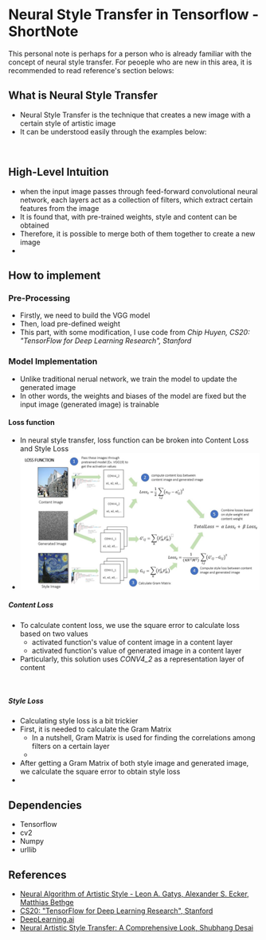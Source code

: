 # Neural Style Transfer in Tensorflow - ShortNote

This personal note is perhaps for a person who is already familiar with the concept of neural style transfer.
For peoeple who are new in this area, it is recommended to read reference's section belows:

## What is Neural Style Transfer
- Neural Style Transfer is the technique that creates a new image with a certain style of artistic image
- It can be understood easily through the examples below:
<image>
  
## High-Level Intuition
- when the input image passes through feed-forward convolutional neural network, each layers act as a collection of filters, which extract certain features from the image
- It is found that, with pre-trained weights, style and content can be obtained
- Therefore, it is possible to merge both of them together to create a new image 
- <image>

## How to implement

### Pre-Processing
- Firstly, we need to build the VGG model
- Then, load pre-defined weight
- This part, with some modification, I use code from *Chip Huyen, CS20: "TensorFlow for Deep Learning Research", Stanford*

### Model Implementation
- Unlike traditional nerual network, we train the model to update the generated image
- In other words, the weights and biases of the model are fixed but the input image (generated image) is trainable

#### Loss function
- In neural style transfer, loss function can be broken into Content Loss and Style Loss
- ![test](./Images/loss_image.jpg?raw=true "Title")

##### Content Loss
- To calculate content loss, we use the square error to calculate loss based on two values
  - activated function's value of content image in a content layer
  - activated function's value of generated image in a content layer
- Particularly, this solution uses *CONV4_2* as a representation layer of content
<image>

##### Style Loss
- Calculating style loss is a bit trickier
- First, it is needed to calculate the Gram Matrix 
  - In a nutshell, Gram Matrix is used for finding the correlations among filters on a certain layer
  - <image>
- After getting a Gram Matrix of both style image and generated image, we calculate the square error to obtain style loss
- <image>

## Dependencies
- Tensorflow
- cv2
- Numpy
- urllib

## References
- [Neural Algorithm of Artistic Style - Leon A. Gatys, Alexander S. Ecker, Matthias Bethge](https://arxiv.org/abs/1508.06576)
- [CS20: "TensorFlow for Deep Learning Research", Stanford](http://web.stanford.edu/class/cs20si/)
- [DeepLearning.ai](https://www.deeplearning.ai/)
- [Neural Artistic Style Transfer: A Comprehensive Look, Shubhang Desai](https://medium.com/artists-and-machine-intelligence/neural-artistic-style-transfer-a-comprehensive-look-f54d8649c199)

